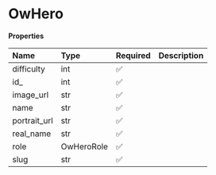 # OwHero

**Properties**

| Name         | Type       | Required | Description |
| :----------- | :--------- | :------- | :---------- |
| difficulty   | int        | ✅       |             |
| id\_         | int        | ✅       |             |
| image_url    | str        | ✅       |             |
| name         | str        | ✅       |             |
| portrait_url | str        | ✅       |             |
| real_name    | str        | ✅       |             |
| role         | OwHeroRole | ✅       |             |
| slug         | str        | ✅       |             |
